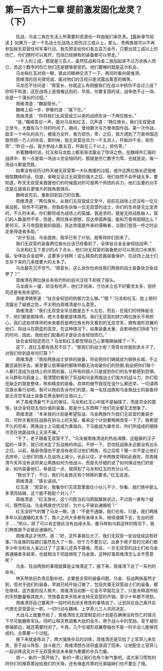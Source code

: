 <h1>第一百六十二章 提前激发固化龙灵？（下）</h1>
<div id="content">&nbsp&nbsp&nbsp&nbsp&nbsp&nbsp&nbsp&nbsp
 狂战、乌金二族在生活上所需要的资源也一样由我们来负责。【最新章节阅读.】如果万一这一千名战士在战场上损伤过三成以上，那么，贵两族就可以不再参加我无双营任何军事行动。我先预支给你们各五百万金币，只要出现三成以上的伤亡，你们随时可以离开，包括已经拥有的装备都可以带走。”
 <br/>&nbsp&nbsp&nbsp&nbsp&nbsp&nbsp&nbsp&nbsp
 一千人的三成，那就是三百人，虽然狂战和乌金二族加起来不过万余族人而已，但这个数字的伤亡他们还是髅够承受的。他们要赌的就是这次机会。
 <br/>&nbsp&nbsp&nbsp&nbsp&nbsp&nbsp&nbsp&nbsp
 马龙和红玉对视一眼，彼此间眼神交流了一下，再同时看向周维清。
 <br/>&nbsp&nbsp&nbsp&nbsp&nbsp&nbsp&nbsp&nbsp
 周维清的目光很坦诚，面对他们的注视只是流露出善意的微笑。
 <br/>&nbsp&nbsp&nbsp&nbsp&nbsp&nbsp&nbsp&nbsp
 马龙忍不住问道：“周营长，你就这么有把握我们在战斗中损伤不会过三成？你知不知道，这在战场上是很难达到的，毕竟，你要复国的话，战争绝不止一场，会是一个漫长的过程。”
 <br/>&nbsp&nbsp&nbsp&nbsp&nbsp&nbsp&nbsp&nbsp
 周维清道：“魏副营长。”
 <br/>&nbsp&nbsp&nbsp&nbsp&nbsp&nbsp&nbsp&nbsp
 魏峰上前一步，恭敬的道：“属下在。”
 <br/>&nbsp&nbsp&nbsp&nbsp&nbsp&nbsp&nbsp&nbsp
 周维清道：“你将我们无双营成立以来的战绩告诉一下两位族长。”
 <br/>&nbsp&nbsp&nbsp&nbsp&nbsp&nbsp&nbsp&nbsp
 “是。”魏峰答应一声，面对马龙和红玉，沉声道：“两位族长，我们无双营成立至今，大概有乌个月的时间了。期间，曾经数次与万兽帝国作战。第一次作战，敌军一个中队的兵力，被我方全歼，我方损伤，零，之后，我方遇到了万兽帝国迅狼师团一万人的攻击，那时候，我无双营总兵力一千五百人，歼敌四千余，损伤零”…“昨日一战，我方参战人数五百，歼敌在三千以上，损伤零。”
 <br/>&nbsp&nbsp&nbsp&nbsp&nbsp&nbsp&nbsp&nbsp
 听着魏峰的话，红玉和马龙脸上都渐渐流露出了惊讶之色，在魏峰所汇报的战绩中，有一点是每一场战斗完全相同的，那就是伤亡数字为零，也就是说，每一场战斗都是完胜。
 <br/>&nbsp&nbsp&nbsp&nbsp&nbsp&nbsp&nbsp&nbsp
 如果没有经历过昨天被无双营第一大队救援的过程，或许这两位族长还很难相信魏峰的话，但是，亲眼见证过无双营的强大之后，他们自然不会怀疑太多，要知道，昨天无双营来救援他们的时候面对的可是两个师团的兵力，他们主要的对手还是比狼骑兵更强大的独角兽骑兵。
 <br/>&nbsp&nbsp&nbsp&nbsp&nbsp&nbsp&nbsp&nbsp
 魏峰说完后，重新回到自己的位置。
 <br/>&nbsp&nbsp&nbsp&nbsp&nbsp&nbsp&nbsp&nbsp
 周维清道：“两位族长，从我们无双营成立至今，目前在战场上还没有一位兄弟战死。轻伤不可避免，但我却告诉每一位无双营的战士，你们的生命是无比宝贵的，不久的未来，你们都将成为战场上的英雄。我追求的，就是无损战胜敌人，我们的人数虽然不多，但是，两位族长想想，百达帝国再强，能和万兽帝国相比么？更何况，天弓帝国是我的祖国，百达帝国是外来的侵略者，当我们登高一呼之时必定是得道者多助。”
 <br/>&nbsp&nbsp&nbsp&nbsp&nbsp&nbsp&nbsp&nbsp
 “对于狂战、乌金面族，我早已有了计划。就等待你们到来了。
 <br/>&nbsp&nbsp&nbsp&nbsp&nbsp&nbsp&nbsp&nbsp
 我们无双营的装备两位族长应该已经看到了，全体钛合金全身轻铠战甲。”
 <br/>&nbsp&nbsp&nbsp&nbsp&nbsp&nbsp&nbsp&nbsp
 马龙和红玉下意识的点了点头，他们对无双营的装备绝对可以用流口水来形容。全体钛合金战甲，这要多少钱啊！这么精良的武器装备保护，在战场上战士们生存下来的几率就要大的太多了。
 <br/>&nbsp&nbsp&nbsp&nbsp&nbsp&nbsp&nbsp&nbsp
 马龙最先沉不住气，“周营长，这么说你也肯给我们两族的战士装备钛合金战甲了？”
 <br/>&nbsp&nbsp&nbsp&nbsp&nbsp&nbsp&nbsp&nbsp
 周维清在两位族长有些灼热的目光注视下却摇了摇头。
 <br/>&nbsp&nbsp&nbsp&nbsp&nbsp&nbsp&nbsp&nbsp
 马龙眉头一皱，却没有吭声，他们才刚来，寸功未立总不好要求太多，但终究还是有些失望的。
 <br/>&nbsp&nbsp&nbsp&nbsp&nbsp&nbsp&nbsp&nbsp
 周维清微笑道：“钛合金轻铠的防御力怎么够。””嗯？“马龙和红玉、脸上顿时流露出了疑惑之色，不太明白周维清是什么意思。
 <br/>&nbsp&nbsp&nbsp&nbsp&nbsp&nbsp&nbsp&nbsp
 周维清道：“我们无双营全军总数是五千人左右，而且，在我们的特殊秘法下，他们都是御珠师，绝大多数都是体珠师。我们无双营的财力两位族长不用担心，我们这些体珠师的未来都将是两位族长昨天看到的无双空军。拥有凝形双翼的他们，将战斗在蔚蓝的高空，在这种情况下，如果装备太重，会影响他们持续飞行的时间，因此，我给他们配备的才是钛合金轻铠而已。”
 <br/>&nbsp&nbsp&nbsp&nbsp&nbsp&nbsp&nbsp&nbsp
 钛合金轻铠还而已？马龙和红玉都觉得自己心里略微抽搐了一下。
 <br/>&nbsp&nbsp&nbsp&nbsp&nbsp&nbsp&nbsp&nbsp
 这下，连红玉都有些忍不住了，“那我们的战士呢？周营长你就别卖关子了，对我们你到底有何打算？”
 <br/>&nbsp&nbsp&nbsp&nbsp&nbsp&nbsp&nbsp&nbsp
 周维清道：“我给两族战士安排的装备，将会把你们铸就成为钢铁长城，不止要武装到牙齿，甚至要让低等级的御珠师都无法攻破你们的防御,我会把你们每个人都打造成为战场上的杀戮机器，让所有的敌人只是提到你们的名字都感到恐惧。从马群和乌鸦身上，我清楚的看到了狂战和乌金两族战士们强大的战斗力，你们现在缺乏的就是整体，练和精良的装备。具体的细节我现在说什么都还早，一切请两位族长看行动吧，我可以拖前告诉你们的是，每一名狂战族和乌金族战士的装备将是无双空军战士装备花费金额的五倍以上。”
 <br/>&nbsp&nbsp&nbsp&nbsp&nbsp&nbsp&nbsp&nbsp
 听了周维清豪气干云的保证，马龙和红玉心中就不是抽搐了，而是完全的震惊。钛合金轻铠五倍价值的装备，那是什么东西啊？他们完全都无法想象了。
 <br/>&nbsp&nbsp&nbsp&nbsp&nbsp&nbsp&nbsp&nbsp
 周维清道：“本来我的计刮是希望狂战、乌金两族作为我们无双营的重装步兵，可昨天看到狂战族在驯马上的天赋，看来这个计划要略微改变一下了。我希望不久的将来，两族战士上马能成为重骑兵，下马能成为重步兵，你们所组成的钢铁洪流在地面战场上无坚不摧。”
 <br/>&nbsp&nbsp&nbsp&nbsp&nbsp&nbsp&nbsp&nbsp
 “干了，老子跟着无双营干了。“马龙被周维清说的热血沸腾，这粗豪的汉子猛的一挥手，就已经决定了狂战族的命运，不拼一下，恐怕狂战族永远都没有出头之日。以前，翡丽帝国也不是没有收买过他们两族，但之后呢？哪一次不是让他们去拼命，让他们的族人在战场上减少。长此以往，才令两族变得如此衰败，而周维清今天并没有说将来让两族如何为他战斗，而是先仔细的说了如何保证他们的安全，如何装备他们，单是这一点，就得到了马龙和红玉的充分认可。
 <br/>&nbsp&nbsp&nbsp&nbsp&nbsp&nbsp&nbsp&nbsp
 “我也干了，不过，我们乌金族还有个特殊的要求。”红玉说道。
 <br/>&nbsp&nbsp&nbsp&nbsp&nbsp&nbsp&nbsp&nbsp
 周维清道：“族长请讲。”
 <br/>&nbsp&nbsp&nbsp&nbsp&nbsp&nbsp&nbsp&nbsp
 红玉道：“周营长，我看你们无双营里面壮小伙儿不少，你看，我们族中那么多漂亮姑娘，这个能不能配个对儿？”
 <br/>&nbsp&nbsp&nbsp&nbsp&nbsp&nbsp&nbsp&nbsp
 周维清道：“红玉族长，这个问题当初乌鸦就跟我说过，不过我一直有个疑问，既然狂战、乌金两族世代交好，为什么不彼此通婚呢？”
 <br/>&nbsp&nbsp&nbsp&nbsp&nbsp&nbsp&nbsp&nbsp
 红玉没好气的瞥了马龙一眼，道：“不是不通婚，我们也有。只是，我们两族多年以前通婚的太多了，族人之间大多都有亲缘关系，继续通婚下去，生出的孩子……“所以，除了可以肯定彼此没有血缘关系，像马样和乌鸦这样的情况下，我们两族是不会彼此通婚的。”
 <br/>&nbsp&nbsp&nbsp&nbsp&nbsp&nbsp&nbsp&nbsp
 周维清这才恍然，道：“好，这件事我应允了。我们无双营一安会促成这桩好事。”乌金族的姑娘们虽然高大了一些，但千万不要忘记，出身于痞子营的兄弟们都多少年没和女人亲近过了？这事儿还真不算难。而且，一旦无双营的战士们和乌金族通婚者多起来，也就相当于彻底绑死了乌金族，这种好事周维清怎么会不愿意呢？
 <br/>&nbsp&nbsp&nbsp&nbsp&nbsp&nbsp&nbsp&nbsp
 乌金、狂战两族的事情就算是尘埃落定了。接下来，周维清下达了一系列的命令。
 <br/>&nbsp&nbsp&nbsp&nbsp&nbsp&nbsp&nbsp&nbsp
 林天熬依旧负责后勤补给，主要是全营的装备问题，乌金、狂战两族虽然才到，但对于他们的装备，早就已经开始订做了，包括完善无双营战士们的装备，都在继续。这方面的投入极大，周维清当初那一亿金币早就花没了。只是龙释涯所给的天核数量极其庞大，凭借着变卖天核来支持无双营的开销，至少十年都不用愁。
 <br/>&nbsp&nbsp&nbsp&nbsp&nbsp&nbsp&nbsp&nbsp
 周维清将自己要离开一段时间去闭关修炼的事情说了，让划风在自己离开后代理无双营营长一职，一切行动与魏峰、上字菲儿三人共同决定。
 <br/>&nbsp&nbsp&nbsp&nbsp&nbsp&nbsp&nbsp&nbsp
 大战马上就要开始了，周维清给无双营制定的计划是在确保没有伤亡的情况下尽可能磨练军队。同时让秣天熬调集大批的金币，用于战斗中的奖励。至于凝形卷轴那边，就还需要时间了。牛竟，几千份凝形双翼卷轴也不是一时半会儿能够完成的。总需要一个过程。
 <br/>&nbsp&nbsp&nbsp&nbsp&nbsp&nbsp&nbsp&nbsp
 接下来就是练兵了，两大强族步兵的训练，周维清还是交给了上官菲儿来负责，至于战斗阵型、战斗能力，周维清想办法将盛浪调了回来，让他配合上官菲儿一起训练这支对于无双营来说未来极为重要的步兵力量。
 <br/>&nbsp&nbsp&nbsp&nbsp&nbsp&nbsp&nbsp&nbsp
 周一，新的一周开始了。新的一周让我们也有个新气象吧。请大家习惯性的将你们的推荐票投给我们的天珠，还有保底月票的兄弟姐妹们也不要忘了哦。
 <br/>&nbsp&nbsp&nbsp&nbsp&nbsp&nbsp&nbsp&nbsp
 <br/>&nbsp&nbsp&nbsp&nbsp&nbsp&nbsp&nbsp&nbsp
</div>
